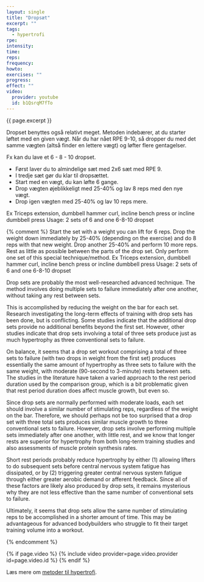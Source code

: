 ```yaml
---
layout: single
title: "Dropsæt"
excerpt: ""
tags:
  - hypertrofi
rpe: 
intensity: 
time: 
reps: 
frequency: 
howto:
exercises: ""
progress:
effect: ""
video:
  provider: youtube
  id: b1QsrqM7fTo
---
```


{{ page.excerpt }}

Dropset benyttes også relativt meget. Metoden indebærer, at du starter løftet med en given vægt. Når du har nået RPE 9-10, så dropper du med det samme vægten (altså finder en lettere vægt) og løfter flere gentagelser.

Fx kan du lave et 6 - 8 - 10 dropset.

- Først laver du to almindelige sæt med 2x6 sæt med RPE 9.
- I tredje sæt gør du klar til dropsættet.
- Start med en vægt, du kan løfte 6 gange.
- Drop vægten øjeblikkeligt med 25-40% og lav 8 reps med den nye vægt.
- Drop igen vægten med 25-40% og lav 10 reps mere.

Ex Triceps extension, dumbbell hammer curl, incline bench press or incline dumbbell press
Usage: 2 sets of 6 and one 6-8-10 dropset

{% comment %}
Start the set with a weight you can lift for 6 reps.
Drop the weight down immediately by 25-40% (depending on the exercise) and do 8 reps with that new weight.
Drop another 25-40% and perform 10 more reps.
Rest as little as possible between the parts of the drop set. Only perform one set of this special technique/method.
Ex Triceps extension, dumbbell hammer curl, incline bench press or incline dumbbell press
Usage: 2 sets of 6 and one 6-8-10 dropset


Drop sets are probably the most well-researched advanced technique. The method involves doing multiple sets to failure immediately after one another, without taking any rest between sets. 

This is accomplished by reducing the weight on the bar for each set.
Research investigating the long-term effects of training with drop sets has been done, but is conflicting. Some studies indicate that the additional drop sets provide no additional benefits beyond the first set. However, other studies indicate that drop sets involving a total of three sets produce just as much hypertrophy as three conventional sets to failure.

On balance, it seems that a drop set workout comprising a total of three sets to failure (with two drops in weight from the first set) produces essentially the same amount of hypertrophy as three sets to failure with the same weight, with moderate (90-second to 3-minute) rests between sets. The studies in the literature have taken a varied approach to the rest period duration used by the comparison group, which is a bit problematic given that rest period duration does affect muscle growth, but even so.

Since drop sets are normally performed with moderate loads, each set should involve a similar number of stimulating reps, regardless of the weight on the bar. Therefore, we should perhaps not be too surprised that a drop set with three total sets produces similar muscle growth to three conventional sets to failure. However, drop sets involve performing multiple sets immediately after one another, with little rest, and we know that longer rests are superior for hypertrophy from both long-term training studies and also assessments of muscle protein synthesis rates.

Short rest periods probably reduce hypertrophy by either (1) allowing lifters to do subsequent sets before central nervous system fatigue has dissipated, or by (2) triggering greater central nervous system fatigue through either greater aerobic demand or afferent feedback. Since all of these factors are likely also produced by drop sets, it remains mysterious why they are not less effective than the same number of conventional sets to failure.

Ultimately, it seems that drop sets allow the same number of stimulating reps to be accomplished in a shorter amount of time. This may be advantageous for advanced bodybuilders who struggle to fit their target training volume into a workout.


{% endcomment %}


{% if page.video %}
  {% include video provider=page.video.provider id=page.video.id %}
{% endif %}

Læs mere om [metoder til hypertrofi](/hypertrofi-metoder/).
